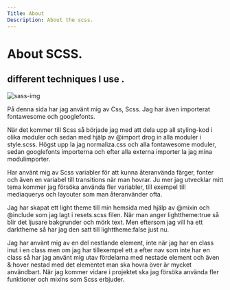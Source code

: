```yaml
---
Title: About
Description: About the scss.
---
```

About SCSS. 
==========================
different techniques I use .
--------------------------
![sass-img](image/kisspng-logo-scalable-vector-graphics-computer-icons-porta-sass-logos-download-5c59c780d82aa0.0178421215493876488854.png?w=200&h=200#imgAbout)

På denna sida har jag använt mig av Css, Scss. Jag har även importerat fontawesome och googlefonts.

När det kommer till Scss så började jag med att dela upp all styling-kod i olika moduler och sedan med hjälp av @import drog in alla moduler i style.scss. Högst upp la jag normaliza.css och alla fontawesome moduler, sedan googlefonts importerna och efter alla externa importer la jag mina modulimporter.

Har använt mig av Scss variabler för att kunna återanvända färger, fonter och även en variabel till transitions när man hovrar. Ju mer jag utvecklar mitt tema kommer jag försöka använda fler variabler, till exempel till mediaquerys och layouter som man återanvänder ofta.

Jag har skapat ett light theme till min hemsida med hjälp av @mixin och @include som jag lagt i resets.scss filen. När man anger lighttheme:true så blir det ljusare bakgrunder och mörk text. Men eftersom jag vill ha ett darktheme så har jag den satt till lighttheme:false just nu. 

Jag har använt mig av en del nestlande element, inte när jag har en class inut i en class men om jag har tillexempel ett a efter nav som inte har en class så har jag använt mig utav fördelarna med nestade element och även &:hover nestad med det elementet man ska hovra över är mycket användbart. När jag kommer vidare i projektet ska jag försöka använda fler funktioner och mixins som Scss erbjuder. 
